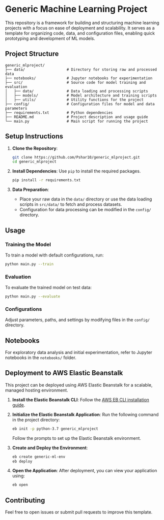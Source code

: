 # Generic Machine Learning Project

This repository is a framework for building and structuring machine learning projects with a focus on ease of deployment and scalability. It serves as a template for organizing code, data, and configuration files, enabling quick prototyping and development of ML models.

## Project Structure

```
generic_mlproject/
├── data/                   # Directory for storing raw and processed data
├── notebooks/              # Jupyter notebooks for experimentation
├── src/                    # Source code for model training and evaluation
│   ├── data/               # Data loading and processing scripts
│   ├── models/             # Model architecture and training scripts
│   ├── utils/              # Utility functions for the project
├── config/                 # Configuration files for model and data parameters
├── requirements.txt        # Python dependencies
├── README.md               # Project description and usage guide
└── main.py                 # Main script for running the project
```

## Setup Instructions

1. **Clone the Repository**:
   ```bash
   git clone https://github.com/Pshar10/generic_mlproject.git
   cd generic_mlproject
   ```

2. **Install Dependencies**:
   Use `pip` to install the required packages.
   ```bash
   pip install -r requirements.txt
   ```

3. **Data Preparation**:
   - Place your raw data in the `data/` directory or use the data loading scripts in `src/data/` to fetch and process datasets.
   - Configuration for data processing can be modified in the `config/` directory.

## Usage

### Training the Model
To train a model with default configurations, run:
```bash
python main.py --train
```

### Evaluation
To evaluate the trained model on test data:
```bash
python main.py --evaluate
```

### Configurations
Adjust parameters, paths, and settings by modifying files in the `config/` directory.

## Notebooks
For exploratory data analysis and initial experimentation, refer to Jupyter notebooks in the `notebooks/` folder.

## Deployment to AWS Elastic Beanstalk

This project can be deployed using AWS Elastic Beanstalk for a scalable, managed hosting environment.

1. **Install the Elastic Beanstalk CLI**:
   Follow the [AWS EB CLI installation guide](https://docs.aws.amazon.com/elasticbeanstalk/latest/dg/eb-cli3-install.html).

2. **Initialize the Elastic Beanstalk Application**:
   Run the following command in the project directory:
   ```bash
   eb init -p python-3.7 generic_mlproject
   ```
   Follow the prompts to set up the Elastic Beanstalk environment.

3. **Create and Deploy the Environment**:
   ```bash
   eb create generic-ml-env
   eb deploy
   ```

4. **Open the Application**:
   After deployment, you can view your application using:
   ```bash
   eb open
   ```

## Contributing
Feel free to open issues or submit pull requests to improve this template.